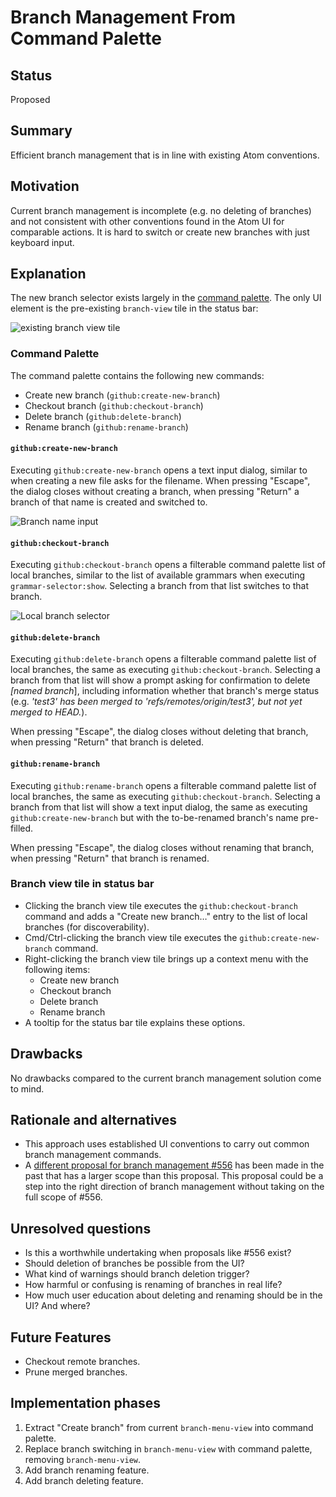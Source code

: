 # Branch Management From Command Palette

## Status

Proposed

## Summary

Efficient branch management that is in line with existing Atom conventions.

## Motivation

Current branch management is incomplete (e.g. no deleting of branches) and not consistent with other conventions found in the Atom UI for comparable actions. It is hard to switch or create new branches with just keyboard input.

## Explanation

The new branch selector exists largely in the [command palette](https://github.com/atom/command-palette). The only UI element is the pre-existing `branch-view` tile in the status bar:

![existing branch view tile](https://cldup.com/CE_61W1uBk.png)

### Command Palette

The command palette contains the following new commands:
- Create new branch (`github:create-new-branch`)
- Checkout branch (`github:checkout-branch`)
- Delete branch (`github:delete-branch`)
- Rename branch (`github:rename-branch`)

#### `github:create-new-branch`

Executing `github:create-new-branch` opens a text input dialog, similar to when creating a new file asks for the filename. When pressing "Escape", the dialog closes without creating a branch, when pressing "Return" a branch of that name is created and switched to.

![Branch name input](https://cldup.com/GhKgFE_zTy.png)

#### `github:checkout-branch`

Executing `github:checkout-branch` opens a filterable command palette list of local branches, similar to the list of available grammars when executing `grammar-selector:show`. Selecting a branch from that list switches to that branch.

![Local branch selector](https://cldup.com/GYfUP3TG8O.png)


#### `github:delete-branch`

Executing `github:delete-branch` opens a filterable command palette list of local branches, the same as executing `github:checkout-branch`. Selecting a branch from that list will show a prompt asking for confirmation to delete _[named branch_], including information whether that branch's merge status (e.g. _'test3' has been merged to 'refs/remotes/origin/test3', but not yet merged to HEAD._).

When pressing "Escape", the dialog closes without deleting that branch, when pressing "Return" that branch is deleted.


#### `github:rename-branch`

Executing `github:rename-branch` opens a filterable command palette list of local branches, the same as executing `github:checkout-branch`. Selecting a branch from that list will show a text input dialog, the same as executing `github:create-new-branch` but with the to-be-renamed branch's name pre-filled.

When pressing "Escape", the dialog closes without renaming that branch, when pressing "Return" that branch is renamed.


### Branch view tile in status bar

- Clicking the branch view tile executes the `github:checkout-branch` command and adds a "Create new branch…" entry to the list of local branches (for discoverability).
- Cmd/Ctrl-clicking the branch view tile executes the `github:create-new-branch` command.
- Right-clicking the branch view tile brings up a context menu with  the following items:
   - Create new branch
   - Checkout branch
   - Delete branch
   - Rename branch
- A tooltip for the status bar tile explains these options.

## Drawbacks

No drawbacks compared to the current branch management solution come to mind.

## Rationale and alternatives

- This approach uses established UI conventions to carry out common branch management commands.
- A [different proposal for branch management #556](https://github.com/atom/github/issues/556) has been made in the past that has a larger scope than this proposal. This proposal could be a step into the right direction of branch management without taking on the full scope of #556.


## Unresolved questions

- Is this a worthwhile undertaking when proposals like #556 exist?
- Should deletion of branches be possible from the UI?
- What kind of warnings should branch deletion trigger?
- How harmful or confusing is renaming of branches in real life?
- How much user education about deleting and renaming should be in the UI? And where?

## Future Features

- Checkout remote branches.
- Prune merged branches.

## Implementation phases

1. Extract "Create branch" from current `branch-menu-view` into command palette.
1. Replace branch switching in `branch-menu-view` with command palette, removing `branch-menu-view`.
1. Add branch renaming feature.
1. Add branch deleting feature.
